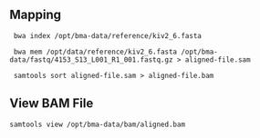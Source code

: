 ## Mapping

     bwa index /opt/bma-data/reference/kiv2_6.fasta

     bwa mem /opt/data/reference/kiv2_6.fasta /opt/bma-data/fastq/4153_S13_L001_R1_001.fastq.gz > aligned-file.sam

     samtools sort aligned-file.sam > aligned-file.bam
     
## View BAM File

    samtools view /opt/bma-data/bam/aligned.bam
